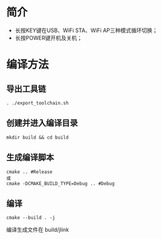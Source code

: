 # 简介
* 长按KEY键在USB、WiFi STA、WiFi AP三种模式循环切换；
* 长按POWER键开机及关机；
# 编译方法
## 导出工具链
    . ./export_toolchain.sh
## 创建并进入编译目录
    mkdir build && cd build
## 生成编译脚本
    cmake .. #Release
    或
    cmake -DCMAKE_BUILD_TYPE=Debug .. #Debug
## 编译
    cmake --build . -j
编译生成文件在 build/jlink